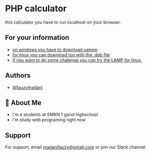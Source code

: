 
# PHP calculator

this calculator you have to run localhost on your browser.


## For your information

 - [on windows you have to download xampp](https://www.apachefriends.org/download.html)
 - [for linux you can download too with the .deb file](https://www.apachefriends.org/download.html)
 - [if you want to do some chalenge you can try the LAMP for linux.](https://www.youtube.com/watch?v=iscb52gO00M)


## Authors

- [@fauzymadani](https://www.github.com/fauzymadani)


## 🚀 About Me
- i'm a students at SMKN 1 garut highschool
- i'm study web programing right now


## Support

For support, email madanifauzy@gmail.com or join our Slack channel.

